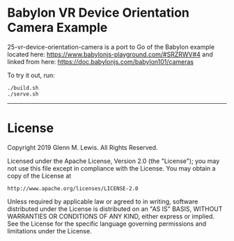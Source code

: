 # Babylon VR Device Orientation Camera Example

25-vr-device-orientation-camera is a port to Go of the Babylon example located here:
https://www.babylonjs-playground.com/#SRZRWV#4
and linked from here:
https://doc.babylonjs.com/babylon101/cameras

To try it out, run:

```
./build.sh
./serve.sh
```

---

# License

Copyright 2019 Glenn M. Lewis. All Rights Reserved.

Licensed under the Apache License, Version 2.0 (the "License");
you may not use this file except in compliance with the License.
You may obtain a copy of the License at

    http://www.apache.org/licenses/LICENSE-2.0

Unless required by applicable law or agreed to in writing, software
distributed under the License is distributed on an "AS IS" BASIS,
WITHOUT WARRANTIES OR CONDITIONS OF ANY KIND, either express or implied.
See the License for the specific language governing permissions and
limitations under the License.
